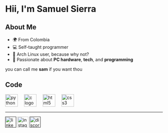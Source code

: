 <header>
  <link rel="stylesheet" href="https://cdn.jsdelivr.net/gh/devicons/devicon@latest/devicon.min.css">
</header>

<!-- in your body -->
<i class="devicon-devicon-plain"></i>
# Hii, I'm Samuel Sierra

## About Me

- 🌍 From Colombia
- 💻 Self-taught programmer
- 🐧 Arch Linux user, because why not?
- 🔧 Passionate about **PC hardware**, **tech**, and **programming**
  
you can call me **sam** if you want thou

## Code

<div align="left">
  <img src="https://cdn.jsdelivr.net/gh/devicons/devicon/icons/python/python-original.svg" height="40" alt="python logo"  />
  <img width="12" />
  <img src="https://cdn.jsdelivr.net/gh/devicons/devicon/icons/c/c-original.svg" height="40" alt="c logo"  />
  <img width="12" />
  <img src="https://cdn.jsdelivr.net/gh/devicons/devicon/icons/html5/html5-original.svg" height="40" alt="html5 logo"  />
  <img width="12" />
  <img src="https://cdn.jsdelivr.net/gh/devicons/devicon/icons/css3/css3-original.svg" height="40" alt="css3 logo"  />
</div>

---

<div align="left"> 
  <a href="" target=blank><img src="https://img.shields.io/static/v1?message=LinkedIn&logo=linkedin&label=&color=0077B5&logoColor=white&labelColor=&style=for-the-badge" height="35" alt="linkedin logo"  /></a>
  <a href="https://www.instagram.com/sam__forz/" target=blank><img src="https://img.shields.io/static/v1?message=Instagram&logo=instagram&label=&color=E4405F&logoColor=white&labelColor=&style=for-the-badge" height="35" alt="instagram logo"  /></a>
  <a href="" target=blank><img src="https://img.shields.io/static/v1?message=Discord&logo=discord&label=&color=7289DA&logoColor=white&labelColor=&style=for-the-badge" height="35" alt="discord logo"  /></a>
 
</div>

###
<!--
Hey wait how did you get here -.- are you a stalker???
if answer == yes
  print("Ñ")

now that you are already here take a cup of coffe and read some of theese phrases

in self improvement you do not acomplish something reading a book or looking for the next video you just got better at convinsing yourself that you have

- ⚡ Fun fact: ...
-->
